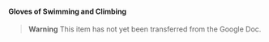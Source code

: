 #### Gloves of Swimming and Climbing

> **Warning**
> This item has not yet been transferred from the Google Doc.
